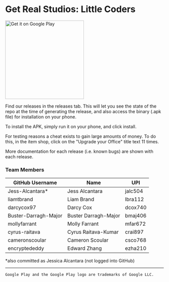 # Get Real Studios: Little Coders
<a href='https://play.google.com/store/apps/details?id=com.GetRealStudios.GameDevStory&pcampaignid=MKT-Other-global-all-co-prtnr-py-PartBadge-Mar2515-1'><img width=250 alt='Get it on Google Play' src='https://play.google.com/intl/en_us/badges/images/generic/en_badge_web_generic.png'/></a>

Find our releases in the releases tab. This will let you see the state of the repo at the time of generating the release, and also access the binary (.apk file) for installation on your phone.

To install the APK, simply run it on your phone, and click install.

For testing reasons a cheat exists to gain large amounts of money.
To do this, in the item shop, click on the "Upgrade your Office" title text 11 times.

More documentation for each release (i.e. known bugs) are shown with each release.

### Team Members

| GitHub Username | Name | UPI |
| --------------- | ---- | --- |
| Jess-Alcantara* | Jess Alcantara | jalc504 |
| liamtbrand | Liam Brand | lbra112 |
| darcycox97 | Darcy Cox | dcox740 |
| Buster-Darragh-Major | Buster Darragh-Major | bmaj406 |
| mollyfarrant | Molly Farrant | mfar672 |
| cyrus-raitava | Cyrus Raitava-Kumar | crai897 |
| cameronscoular | Cameron Scoular | csco768 |
| encryptededdy | Edward Zhang | ezha210 |

\*also committed as Jessica Alcantara (not logged into GitHub)

---
`Google Play and the Google Play logo are trademarks of Google LLC.`
